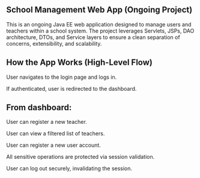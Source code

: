 School Management Web App (Ongoing Project)
---
This is an ongoing Java EE web application designed to manage users and teachers within a school system.
The project leverages Servlets, JSPs, DAO architecture, DTOs,
and Service layers to ensure a clean separation of concerns, extensibility, and scalability.

How the App Works (High-Level Flow)
---
User navigates to the login page and logs in.

If authenticated, user is redirected to the dashboard.

From dashboard:
--

User can register a new teacher.

User can view a filtered list of teachers.

User can register a new user account.

All sensitive operations are protected via session validation.

User can log out securely, invalidating the session.

